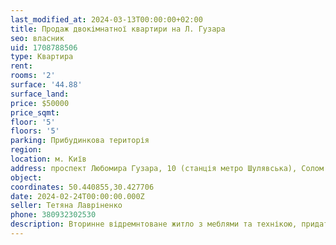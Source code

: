 ```yaml
---
last_modified_at: 2024-03-13T00:00:00+02:00
title: Продаж двокімнатної квартири на Л. Гузара
seo: власник
uid: 1708788506
type: Квартира
rent:
rooms: '2'
surface: '44.88'
surface_land:
price: $50000
price_sqmt:
floor: '5'
floors: '5'
parking: Прибудинкова територія
region:
location: м. Київ
address: проспект Любомира Гузара, 10 (станція метро Шулявська), Солом'янський район
object:
coordinates: 50.440855,30.427706
date: 2024-02-24T00:00:00.000Z
seller: Тетяна Лавріненко
phone: 380932302530
description: Вторинне відремнтоване житло з меблями та технікою, придатне і готове для проживання
---
```

